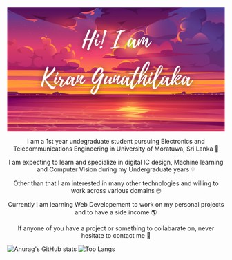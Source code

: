 <img align="center" alt="welcome-img" src="resources/Hi.png">

<p align= "center">I am a 1st year undegraduate student pursuing Electronics and Telecommunications Engineering in University of Moratuwa, Sri Lanka 🏫</p>
<p align= "center">I am expecting to learn and specialize in digital IC design, Machine learning and Computer Vision during my Undergraduate years 💡</p>
<p align= "center"> Other than that I am interested in many other technologies and willing to work across various domains 🤓</p>
<p align= "center"> Currently I am learning Web Developement to work on my personal projects and to have a side income 🌎</p>
<p align= "center"> If anyone of you have a project or something to collabarate on, never hesitate to contact me 🤩</p>

![Anurag's GitHub stats](https://github-readme-stats.vercel.app/api?username=KiranGunathilaka&show=reviews,prs_merged&show_icons=true&theme=radical)
![Top Langs](https://github-readme-stats.vercel.app/api/top-langs/?username=KiranGunathilaka&size_weight=0.5&count_weight=0.5&theme=radical&layout=donut&langs_count=8)
